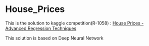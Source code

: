 # House_Prices
This is the solution to kaggle competition(R-1058) : [House Prices - Advanced Regression Techniques](https://www.kaggle.com/competitions/house-prices-advanced-regression-techniques/)

This solution is based on Deep Neural Network
